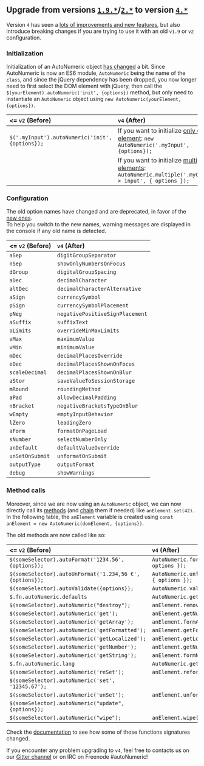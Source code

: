 ## Upgrade from versions [`1.9.*`](https://github.com/autoNumeric/autoNumeric/releases/tag/1.9.46)/[`2.*`](https://github.com/autoNumeric/autoNumeric/releases/tag/v2.0.13) to version [`4.*`](https://github.com/autoNumeric/autoNumeric/tree/v4.0.0)

Version `4` has seen a [lots of improvements and new features](https://github.com/autoNumeric/autoNumeric/releases/tag/v4.0.0), but also introduce breaking changes if you are trying to use it with an old `v1.9` or `v2` configuration.

### Initialization

Initialization of an AutoNumeric object [has changed](https://github.com/autoNumeric/autoNumeric/#initialization) a bit.
Since AutoNumeric is now an ES6 module, `AutoNumeric` being the name of the `class`, and since the jQuery dependency has been dropped, you now longer need to first select the DOM element with jQuery, then call the `$(yourElement).autoNumeric('init', {options})` method, but only need to instantiate an `AutoNumeric` object using `new AutoNumeric(yourElement, {options})`.

| <= `v2` (Before)          | `v4` (After) |
| :---------------- | :-----------  |
| `$('.myInput').autoNumeric('init', {options});` | If you want to initialize [only one element](https://github.com/autoNumeric/autoNumeric/#initialize-one-autonumeric-object): `new AutoNumeric('.myInput', {options});` |
|  | If you want to initialize [multiple elements](https://github.com/autoNumeric/autoNumeric/#initialize-multiple-autonumeric-objects-at-once): `AutoNumeric.multiple('.myCssClass > input', { options });` |

### Configuration

The old option names have changed and are deprecated, in favor of the [new ones](https://github.com/autoNumeric/autoNumeric/#options).<br>
To help you switch to the new names, warning messages are displayed in the console if any old name is detected.

| <= `v2` (Before)          | `v4` (After) |
| :---------------- | :-----------  |
| `aSep`          | `digitGroupSeparator` |
| `nSep`          | `showOnlyNumbersOnFocus` |
| `dGroup`        | `digitalGroupSpacing` |
| `aDec`          | `decimalCharacter` |
| `altDec`        | `decimalCharacterAlternative` |
| `aSign`         | `currencySymbol` |
| `pSign`         | `currencySymbolPlacement` |
| `pNeg`          | `negativePositiveSignPlacement` |
| `aSuffix`       | `suffixText` |
| `oLimits`       | `overrideMinMaxLimits` |
| `vMax`          | `maximumValue` |
| `vMin`          | `minimumValue` |
| `mDec`          | `decimalPlacesOverride` |
| `eDec`          | `decimalPlacesShownOnFocus` |
| `scaleDecimal`  | `decimalPlacesShownOnBlur` |
| `aStor`         | `saveValueToSessionStorage` |
| `mRound`        | `roundingMethod` |
| `aPad`          | `allowDecimalPadding` |
| `nBracket`      | `negativeBracketsTypeOnBlur` |
| `wEmpty`        | `emptyInputBehavior` |
| `lZero`         | `leadingZero` |
| `aForm`         | `formatOnPageLoad` |
| `sNumber`       | `selectNumberOnly` |
| `anDefault`     | `defaultValueOverride` |
| `unSetOnSubmit` | `unformatOnSubmit` |
| `outputType`    | `outputFormat` |
| `debug`         | `showWarnings` |

### Method calls

Moreover, since we are now using an `AutoNumeric` object, we can now directly call its [methods](https://github.com/autoNumeric/autoNumeric/#methods) (and [chain](https://github.com/autoNumeric/autoNumeric/#function-chaining) them if needed) like `anElement.set(42)`.<br> 
In the following table, the `anElement` variable is created using `const anElement = new AutoNumeric(domElement, {options})`.

The old methods are now called like so:

| <= `v2` (Before)          | `v4` (After) |
| :---------------- | :-----------  |
| `$(someSelector).autoFormat('1234.56', {options});` | `AutoNumeric.format(1234.56, { options });` |
| `$(someSelector).autoUnFormat('1.234,56 €', {options});` | `AutoNumeric.unformat('1.234,56 €', { options });` |
| `$(someSelector).autoValidate({options});` | `AutoNumeric.validate({ options })` |
| `$.fn.autoNumeric.defaults` | `AutoNumeric.getDefaultConfig()` |
| `$(someSelector).autoNumeric("destroy");` | `anElement.remove();` |
| `$(someSelector).autoNumeric('get');` | `anElement.getNumericString();` |
| `$(someSelector).autoNumeric('getArray');` | `anElement.formArrayNumericString();` |
| `$(someSelector).autoNumeric('getFormatted');` | `anElement.getFormatted();` |
| `$(someSelector).autoNumeric('getLocalized');` | `anElement.getLocalized();` |
| `$(someSelector).autoNumeric('getNumber');` | `anElement.getNumber();` |
| `$(someSelector).autoNumeric('getString');` | `anElement.formNumericString();` |
| `$.fn.autoNumeric.lang` | `AutoNumeric.getPredefinedOptions()` |
| `$(someSelector).autoNumeric('reSet');` | `anElement.reformat();` |
| `$(someSelector).autoNumeric('set', '12345.67');` |  |
| `$(someSelector).autoNumeric('unSet');` | `anElement.unformat();` |
| `$(someSelector).autoNumeric("update", {options});` |  |
| `$(someSelector).autoNumeric("wipe");` | `anElement.wipe();` |

Check the [documentation](https://github.com/autoNumeric/autoNumeric/#instantiated-methods) to see how some of those functions signatures changed.


If you encounter any problem upgrading to `v4`, feel free to contacts us on our [Gitter channel](https://gitter.im/autoNumeric/autoNumeric) or on IRC on Freenode #autoNumeric!
